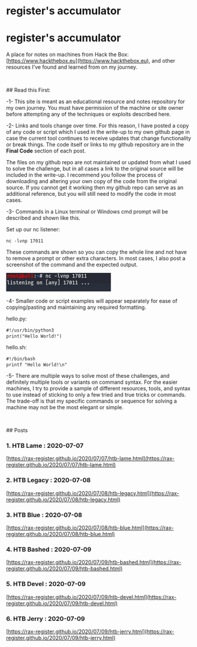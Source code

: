 # register's accumulator

# register's accumulator

A place for notes on machines from Hack the Box: [https://www.hackthebox.eu](https://www.hackthebox.eu), and other resources I've found and learned from on my journey. 

<p>&nbsp;</p>
## Read this First:

-1- This site is meant as an educational resource and notes repository for my own journey. You must have permission of the machine or site owner before attempting any of the techniques or exploits described here.

-2- Links and tools change over time. For this reason, I have posted a copy of any code or script which I used in the write-up to my own github page in case the current tool continues to receive updates that change functionality or break things. The code itself or links to my github repository are in the **Final Code** section of each post. 

The files on my github repo are not maintained or updated from what I used to solve the challenge, but in all cases a link to the original source will be included in the write-up. I recommend you follow the process of downloading and altering your own copy of the code from the original source. If you cannot get it working then my github repo can serve as an additional reference, but you will still need to modify the code in most cases.

-3- Commands in a Linux terminal or Windows cmd prompt will be described and shown like this.

Set up our nc listener:

    nc -lvnp 17011

These commands are shown so you can copy the whole line and not have to remove a prompt or other extra characters. In most cases, I also post a screenshot of the command and the expected output.

![](images/nc_listen.png "listener setup")

-4- Smaller code or script examples will appear separately for ease of copying/pasting and maintaining any required formatting.

hello.py:

    #!/usr/bin/python3
    print("Hello World!")

hello.sh:

    #!/bin/bash
    printf "Hello World!\n"

-5- There are multiple ways to solve most of these challenges, and definitely multiple tools or variants on command syntax. For the easier machines, I try to provide a sample of different resources, tools, and syntax to use instead of sticking to only a few tried and true tricks or commands. The trade-off is that my specific commands or sequence for solving a machine may not be the most elegant or simple. 

<p>&nbsp;</p>
## Posts

### 1. HTB Lame : 2020-07-07 
[https://rax-register.github.io/2020/07/07/htb-lame.html](https://rax-register.github.io/2020/07/07/htb-lame.html)

### 2. HTB Legacy : 2020-07-08
[https://rax-register.github.io/2020/07/08/htb-legacy.html](https://rax-register.github.io/2020/07/08/htb-legacy.html)

### 3. HTB Blue : 2020-07-08
[https://rax-register.github.io/2020/07/08/htb-blue.html](https://rax-register.github.io/2020/07/08/htb-blue.html)

### 4. HTB Bashed : 2020-07-09
[https://rax-register.github.io/2020/07/09/htb-bashed.html](https://rax-register.github.io/2020/07/09/htb-bashed.html)

### 5. HTB Devel : 2020-07-09
[https://rax-register.github.io/2020/07/09/htb-devel.html](https://rax-register.github.io/2020/07/09/htb-devel.html)

### 6. HTB Jerry : 2020-07-09
[https://rax-register.github.io/2020/07/09/htb-jerry.html](https://rax-register.github.io/2020/07/09/htb-jerry.html)
